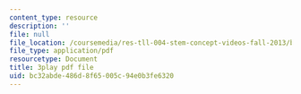 ```yaml
---
content_type: resource
description: ''
file: null
file_location: /coursemedia/res-tll-004-stem-concept-videos-fall-2013/bc32abde486d8f65005c94e0b3fe6320_X8DlaW83HJc.pdf
file_type: application/pdf
resourcetype: Document
title: 3play pdf file
uid: bc32abde-486d-8f65-005c-94e0b3fe6320
---
```

